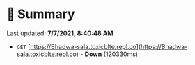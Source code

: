 # 📖 Summary
Last updated: **7/7/2021, 8:40:48 AM**

- `GET` [https://Bhadwa-sala.toxicblte.repl.co](https://Bhadwa-sala.toxicblte.repl.co) - **Down** (120330ms)
